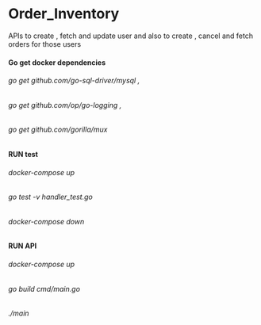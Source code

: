 # Order_Inventory
APIs to create , fetch and update user and also to create , cancel and fetch orders for those users


#### Go get docker dependencies ####
###### go get github.com/go-sql-driver/mysql ,
###### go get github.com/op/go-logging ,
###### go get github.com/gorilla/mux 

#### RUN test ####
  ###### docker-compose up
  ###### go test -v handler_test.go
  ###### docker-compose down
  
#### RUN API ####
 ###### docker-compose up
 ###### go build cmd/main.go
 ###### ./main
 
 
 
